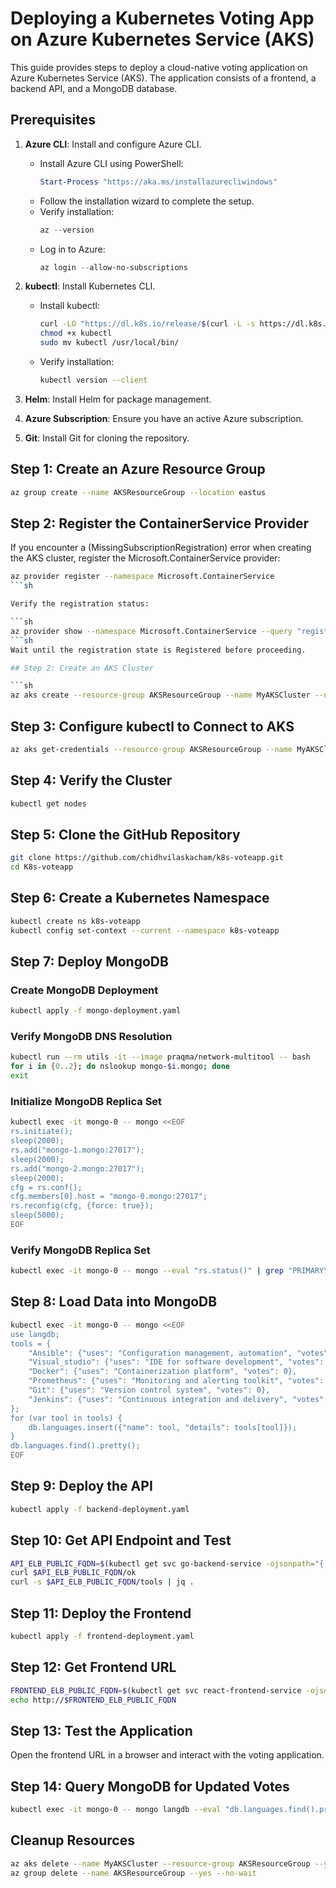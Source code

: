 # Deploying a Kubernetes Voting App on Azure Kubernetes Service (AKS)

This guide provides steps to deploy a cloud-native voting application on Azure Kubernetes Service (AKS). The application consists of a frontend, a backend API, and a MongoDB database.

## Prerequisites

1. **Azure CLI**: Install and configure Azure CLI.

   - Install Azure CLI using PowerShell:
     ```powershell
     Start-Process "https://aka.ms/installazurecliwindows"
     ```
   - Follow the installation wizard to complete the setup.
   - Verify installation:
     ```powershell
     az --version
     ```
   - Log in to Azure:
     ```powershell
     az login --allow-no-subscriptions
     ```

2. **kubectl**: Install Kubernetes CLI.

   - Install kubectl:
     ```sh
     curl -LO "https://dl.k8s.io/release/$(curl -L -s https://dl.k8s.io/release/stable.txt)/bin/linux/amd64/kubectl"
     chmod +x kubectl
     sudo mv kubectl /usr/local/bin/
     ```
   - Verify installation:
     ```sh
     kubectl version --client
     ```

3. **Helm**: Install Helm for package management.

4. **Azure Subscription**: Ensure you have an active Azure subscription.

5. **Git**: Install Git for cloning the repository.

## Step 1: Create an Azure Resource Group

```sh
az group create --name AKSResourceGroup --location eastus
```
## Step 2: Register the ContainerService Provider
If you encounter a (MissingSubscriptionRegistration) error when creating the AKS cluster, register the Microsoft.ContainerService provider:

```sh
az provider register --namespace Microsoft.ContainerService
```sh

Verify the registration status:

```sh
az provider show --namespace Microsoft.ContainerService --query "registrationState"
```sh
Wait until the registration state is Registered before proceeding.

## Step 2: Create an AKS Cluster

```sh
az aks create --resource-group AKSResourceGroup --name MyAKSCluster --node-count 1 --node-vm-size Standard_B2s  --generate-ssh-keys --tier free
```

## Step 3: Configure kubectl to Connect to AKS

```sh
az aks get-credentials --resource-group AKSResourceGroup --name MyAKSCluster
```

## Step 4: Verify the Cluster

```sh
kubectl get nodes
```

## Step 5: Clone the GitHub Repository

```sh
git clone https://github.com/chidhvilaskacham/k8s-voteapp.git
cd K8s-voteapp
```

## Step 6: Create a Kubernetes Namespace

```sh
kubectl create ns k8s-voteapp
kubectl config set-context --current --namespace k8s-voteapp
```

## Step 7: Deploy MongoDB

### Create MongoDB Deployment

```sh
kubectl apply -f mongo-deployment.yaml
```

### Verify MongoDB DNS Resolution

```sh
kubectl run --rm utils -it --image praqma/network-multitool -- bash
for i in {0..2}; do nslookup mongo-$i.mongo; done
exit
```

### Initialize MongoDB Replica Set

```sh
kubectl exec -it mongo-0 -- mongo <<EOF
rs.initiate();
sleep(2000);
rs.add("mongo-1.mongo:27017");
sleep(2000);
rs.add("mongo-2.mongo:27017");
sleep(2000);
cfg = rs.conf();
cfg.members[0].host = "mongo-0.mongo:27017";
rs.reconfig(cfg, {force: true});
sleep(5000);
EOF
```

### Verify MongoDB Replica Set

```sh
kubectl exec -it mongo-0 -- mongo --eval "rs.status()" | grep "PRIMARY\|SECONDARY"
```

## Step 8: Load Data into MongoDB

```sh
kubectl exec -it mongo-0 -- mongo <<EOF
use langdb;
tools = {
    "Ansible": {"uses": "Configuration management, automation", "votes": 0},
    "Visual_studio": {"uses": "IDE for software development", "votes": 0},
    "Docker": {"uses": "Containerization platform", "votes": 0},
    "Prometheus": {"uses": "Monitoring and alerting toolkit", "votes": 0},
    "Git": {"uses": "Version control system", "votes": 0},
    "Jenkins": {"uses": "Continuous integration and delivery", "votes": 0}
};
for (var tool in tools) {
    db.languages.insert({"name": tool, "details": tools[tool]});
}
db.languages.find().pretty();
EOF
```

## Step 9: Deploy the API

```sh
kubectl apply -f backend-deployment.yaml
```

## Step 10: Get API Endpoint and Test

```sh
API_ELB_PUBLIC_FQDN=$(kubectl get svc go-backend-service -ojsonpath="{.status.loadBalancer.ingress[0].hostname}")
curl $API_ELB_PUBLIC_FQDN/ok
curl -s $API_ELB_PUBLIC_FQDN/tools | jq .
```

## Step 11: Deploy the Frontend

```sh
kubectl apply -f frontend-deployment.yaml
```

## Step 12: Get Frontend URL

```sh
FRONTEND_ELB_PUBLIC_FQDN=$(kubectl get svc react-frontend-service -ojsonpath="{.status.loadBalancer.ingress[0].hostname}")
echo http://$FRONTEND_ELB_PUBLIC_FQDN
```

## Step 13: Test the Application

Open the frontend URL in a browser and interact with the voting application.

## Step 14: Query MongoDB for Updated Votes

```sh
kubectl exec -it mongo-0 -- mongo langdb --eval "db.languages.find().pretty()"
```

## Cleanup Resources

```sh
az aks delete --name MyAKSCluster --resource-group AKSResourceGroup --yes --no-wait
az group delete --name AKSResourceGroup --yes --no-wait
```

